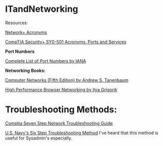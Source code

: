 # ITandNetworking

Resources:

[Network+ Acronyms](https://phoenixts.com/wp-content/uploads/2015/08/Network-Acronyms.pdf)

[CompTIA Security+ SY0-501 Acronyms, Ports and Services](https://scubido.github.io)


<b>Port Numbers</b>

[Complete List of Port Numbers by IANA](https://www.iana.org/assignments/service-names-port-numbers/service-names-port-numbers.xhtml)

<b>Networking Books:</b>

[Computer Networks (Fifth Edition) by Andrew S. Tanenbaum](http://index-of.es/Varios-2/Computer%20Networks%205th%20Edition.pdf)

[High Performance Browser Networking by Ilya Grigorik](https://hpbn.co)

# Troubleshooting Methods:

[Comptia Seven Step Network Troubleshooting Guide](https://www.comptia.org/content/guides/a-guide-to-network-troubleshooting)

[U.S. Navy's Six Step Troubleshooting Method](https://www.manitonetworks.com/networking/2018/7/20/six-step-troubleshooting-method) I've heard that this method is useful for Sysadmin's especially.
